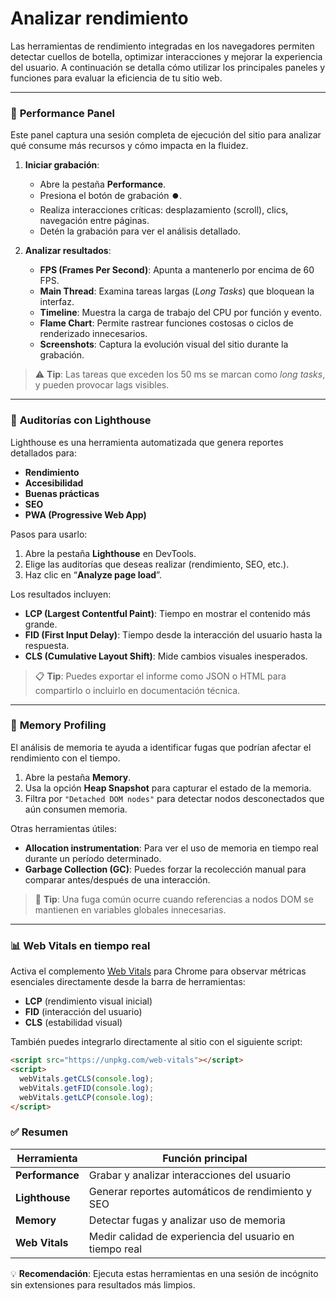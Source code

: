 # Analizar rendimiento

Las herramientas de rendimiento integradas en los navegadores permiten detectar cuellos de botella, optimizar interacciones y mejorar la experiencia del usuario. A continuación se detalla cómo utilizar los principales paneles y funciones para evaluar la eficiencia de tu sitio web.

---

### 🧪 **Performance Panel**

Este panel captura una sesión completa de ejecución del sitio para analizar qué consume más recursos y cómo impacta en la fluidez.

1. **Iniciar grabación**:
   - Abre la pestaña **Performance**.
   - Presiona el botón de grabación ⏺️.
   - Realiza interacciones críticas: desplazamiento (scroll), clics, navegación entre páginas.
   - Detén la grabación para ver el análisis detallado.

2. **Analizar resultados**:
   - **FPS (Frames Per Second)**: Apunta a mantenerlo por encima de 60 FPS.
   - **Main Thread**: Examina tareas largas (*Long Tasks*) que bloquean la interfaz.
   - **Timeline**: Muestra la carga de trabajo del CPU por función y evento.
   - **Flame Chart**: Permite rastrear funciones costosas o ciclos de renderizado innecesarios.
   - **Screenshots**: Captura la evolución visual del sitio durante la grabación.

> ⚠️ **Tip**: Las tareas que exceden los 50 ms se marcan como *long tasks*, y pueden provocar lags visibles.

---

### 🧭 **Auditorías con Lighthouse**

Lighthouse es una herramienta automatizada que genera reportes detallados para:

- **Rendimiento**
- **Accesibilidad**
- **Buenas prácticas**
- **SEO**
- **PWA (Progressive Web App)**

Pasos para usarlo:

1. Abre la pestaña **Lighthouse** en DevTools.
2. Elige las auditorías que deseas realizar (rendimiento, SEO, etc.).
3. Haz clic en “**Analyze page load**”.

Los resultados incluyen:

- **LCP (Largest Contentful Paint)**: Tiempo en mostrar el contenido más grande.
- **FID (First Input Delay)**: Tiempo desde la interacción del usuario hasta la respuesta.
- **CLS (Cumulative Layout Shift)**: Mide cambios visuales inesperados.

> 📋 **Tip**: Puedes exportar el informe como JSON o HTML para compartirlo o incluirlo en documentación técnica.

---

### 🧠 **Memory Profiling**

El análisis de memoria te ayuda a identificar fugas que podrían afectar el rendimiento con el tiempo.

1. Abre la pestaña **Memory**.
2. Usa la opción **Heap Snapshot** para capturar el estado de la memoria.
3. Filtra por `"Detached DOM nodes"` para detectar nodos desconectados que aún consumen memoria.

Otras herramientas útiles:

- **Allocation instrumentation**: Para ver el uso de memoria en tiempo real durante un período determinado.
- **Garbage Collection (GC)**: Puedes forzar la recolección manual para comparar antes/después de una interacción.

> 🐛 **Tip**: Una fuga común ocurre cuando referencias a nodos DOM se mantienen en variables globales innecesarias.

---

### 📊 **Web Vitals en tiempo real**

Activa el complemento [Web Vitals](https://web.dev/vitals/) para Chrome para observar métricas esenciales directamente desde la barra de herramientas:

- **LCP** (rendimiento visual inicial)
- **FID** (interacción del usuario)
- **CLS** (estabilidad visual)

También puedes integrarlo directamente al sitio con el siguiente script:

```html
<script src="https://unpkg.com/web-vitals"></script>
<script>
  webVitals.getCLS(console.log);
  webVitals.getFID(console.log);
  webVitals.getLCP(console.log);
</script>
```


### ✅ **Resumen**

| Herramienta | Función principal |
|------------|-------------------|
| **Performance** | Grabar y analizar interacciones del usuario |
| **Lighthouse** | Generar reportes automáticos de rendimiento y SEO |
| **Memory** | Detectar fugas y analizar uso de memoria |
| **Web Vitals** | Medir calidad de experiencia del usuario en tiempo real |

💡 **Recomendación**: Ejecuta estas herramientas en una sesión de incógnito sin extensiones para resultados más limpios.